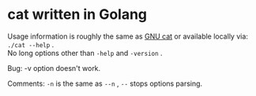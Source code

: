 # cat written in Golang
Usage information is roughly the same as [GNU cat](https://www.gnu.org/software/coreutils/cat) or available locally via: `./cat --help` .  
No long options other than `-help` and `-version` .

Bug: -v option doesn't work.

Comments: `-n` is the same as `--n` , `--` stops options parsing.
